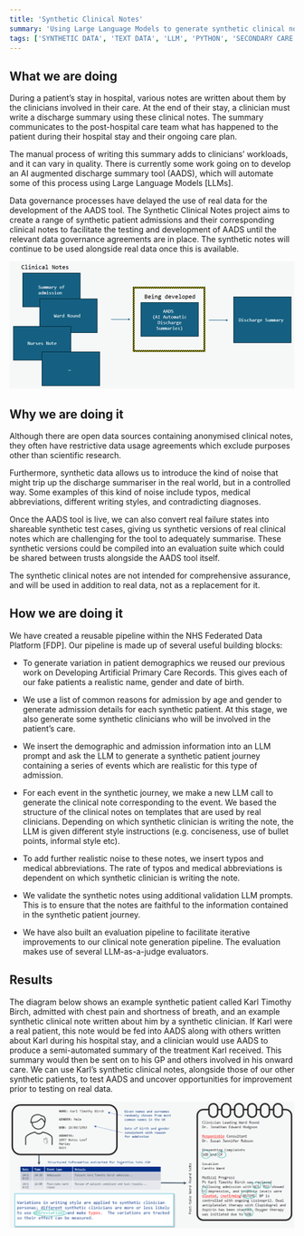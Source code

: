 ```yaml
---
title: 'Synthetic Clinical Notes' 
summary: 'Using Large Language Models to generate synthetic clinical notes for testing automated AI discharge summaries' 
tags: ['SYNTHETIC DATA', 'TEXT DATA', 'LLM', 'PYTHON', 'SECONDARY CARE', 'WIP', 'UNSTRUCTURED DATA']
---
```


## What we are doing  

During a patient’s stay in hospital, various notes are written about them by the clinicians involved in their care. At the end of their stay, a clinician must write a discharge summary using these clinical notes. The summary communicates to the post-hospital care team what has happened to the patient during their hospital stay and their ongoing care plan.  

The manual process of writing this summary adds to clinicians’ workloads, and it can vary in quality. There is currently some work going on to develop an AI augmented discharge summary tool (AADS), which will automate some of this process using Large Language Models [LLMs]. 

Data governance processes have delayed the use of real data for the development of the AADS tool. The Synthetic Clinical Notes project aims to create a range of synthetic patient admissions and their corresponding clinical notes to facilitate the testing and development of AADS until the relevant data governance agreements are in place. The synthetic notes will continue to be used alongside real data once this is available.

![Synthetic notes (e.g. ward round, nursing note) will be fed into the discharge summary tool which is currently being developed, and used to produce a discharge summary.](../images/synthetic_clinical_notes/AADS.png)

## Why we are doing it 

Although there are open data sources containing anonymised clinical notes, they often have restrictive data usage agreements which exclude purposes other than scientific research. 

Furthermore, synthetic data allows us to introduce the kind of noise that might trip up the discharge summariser in the real world, but in a controlled way. Some examples of this kind of noise include typos, medical abbreviations, different writing styles, and contradicting diagnoses. 

Once the AADS tool is live, we can also convert real failure states into shareable synthetic test cases, giving us synthetic versions of real clinical notes which are challenging for the tool to adequately summarise. These synthetic versions could be compiled into an evaluation suite which could be shared between trusts alongside the AADS tool itself. 

The synthetic clinical notes are not intended for comprehensive assurance, and will be used in addition to real data, not as a replacement for it. 

## How we are doing it 

We have created a reusable pipeline within the NHS Federated Data Platform [FDP]. Our pipeline is made up of several useful building blocks: 

* To generate variation in patient demographics we reused our previous work on Developing Artificial Primary Care Records. This gives each of our fake patients a realistic name, gender and date of birth. 

* We use a list of common reasons for admission by age and gender to generate admission details for each synthetic patient. At this stage, we also generate some synthetic clinicians who will be involved in the patient’s care. 

* We insert the demographic and admission information into an LLM prompt and ask the LLM to generate a synthetic patient journey containing a series of events which are realistic for this type of admission. 

* For each event in the synthetic journey, we make a new LLM call to generate the clinical note corresponding to the event. We based the structure of the clinical notes on templates that are used by real clinicians. Depending on which synthetic clinician is writing the note, the LLM is given different style instructions (e.g. conciseness, use of bullet points, informal style etc). 

* To add further realistic noise to these notes, we insert typos and medical abbreviations. The rate of typos and medical abbreviations is dependent on which synthetic clinician is writing the note. 

* We validate the synthetic notes using additional validation LLM prompts. This is to ensure that the notes are faithful to the information contained in the synthetic patient journey. 

* We have also built an evaluation pipeline to facilitate iterative improvements to our clinical note generation pipeline. The evaluation makes use of several LLM-as-a-judge evaluators. 

## Results 

The diagram below shows an example synthetic patient called Karl Timothy Birch, admitted with chest pain and shortness of breath, and an example synthetic clinical note written about him by a synthetic clinician. If Karl were a real patient, this note would be fed into AADS along with others written about Karl during his hospital stay, and a clinician would use AADS to produce a semi-automated summary of the treatment Karl received. This summary would then be sent on to his GP and others involved in his onward care. We can use Karl’s synthetic clinical notes, alongside those of our other synthetic patients, to test AADS and uncover opportunities for improvement prior to testing on real data.

![We first generate a synthetic patient, then their journey through the hospital, then a note for each event in their journey. Each note contains augmentations such as abbreviations and typos.](../images/synthetic_clinical_notes/synthetic_notes.png)

#
